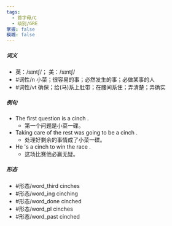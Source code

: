 ```yaml
---
tags:
  - 首字母/C
  - 级别/GRE
掌握: false
模糊: false
---
```

##### 词义
- 英：/sɪntʃ/； 美：/sɪntʃ/
- #词性/n  小菜；很容易的事；必然发生的事；必做某事的人
- #词性/vt  确保；给(马)系上肚带；在腰间系住；弄清楚；弄确实
##### 例句
- The first question is a cinch .
	- 第一个问题是小菜一碟。
- Taking care of the rest was going to be a cinch .
	- 处理好剩余的事情成了小菜一碟。
- He 's a cinch to win the race .
	- 这场比赛他必赢无疑。
##### 形态
- #形态/word_third cinches
- #形态/word_ing cinching
- #形态/word_done cinched
- #形态/word_pl cinches
- #形态/word_past cinched
